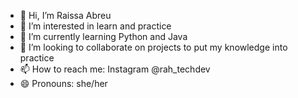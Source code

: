 - 👋 Hi, I’m Raissa Abreu
- 👀 I’m interested in learn and practice
- 🌱 I’m currently learning Python and Java
- 💞️ I’m looking to collaborate on projects to put my knowledge into practice
- 📫 How to reach me: Instagram @rah_techdev
- 😄 Pronouns: she/her


<!---
RaissaAbreu/RaissaAbreu is a ✨ special ✨ repository because its `README.md` (this file) appears on your GitHub profile.
You can click the Preview link to take a look at your changes.
--->
